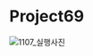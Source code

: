 # Project69
![1107_실행사진](https://github.com/leeseoyoung16/Project69/assets/101916673/107642d4-9788-4675-aa3f-9bf192342c13)
